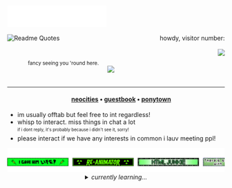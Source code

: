 <!-- omg hiiiii ur looking at my raw code . Sorry its super messy LOL this is just how my code normally is --> 
<img src="images/svg/header.svg"></img>

<img src="https://quotes-github-readme.vercel.app/api?theme=dark&type=horizontal&quote=Blasphemy?%20Before%20what?%20God?%20A%20God%20repulsed%20by%20the%20miserable%20humanity%20He%20created%20in%20His%20own%20image?%20I%20will%20not%20be%20shackled%20by%20the%20failures%20of%20your%20God.&author=Herbert%20West,%20Re-Animator" alt="Readme Quotes" align="left">

<p align="right">
  howdy, visitor number: <br><br>
  <a href="https://shinminase.neocities.org/">
    <img src="https://profile-counter.glitch.me/{shinminase}/count.svg">
  </a>
  <br><sub>fancy seeing you 'round here.</sub>
  <img src="https://33.media.tumblr.com/54be933300b8279a986cea6336e5afc5/tumblr_nqx4d7vWnF1rp0vkjo1_500.gif" width="50%" align="right" style="margin: 20px;">
  <br>
  <br>
  <br>
  <hr>
</p>

<p align="left">
  <ul>
    <h4 align="center">
     <a href="https://shinminase.neocities.org/" target="_blank">neocities</a> • <a href="https://www.ultraguest.com/view/1717388758" target="_blank">guestbook</a> • <a href="https://rentry.co/raidouxiv" target="_blank">ponytown</a> 
    </h4>
    <li> im usually offtab but feel free to int regardless! </li>
    <li> whisp to interact. miss things in chat a lot</li>
    <sub><sup> if i dont reply, it's probably because i didn't see it, sorry! </sup></sub>
    <li> please interact if we have any interests in common i lauv meeting ppl! </li>
  </ul>
</p>
<a href="https://github.com/shinminase/marquee"> <img src="images/svg/blinkiemarquee.svg"></img> </a>

<details align="center">
<summary><i>currently learning...</i></summary>
<sub><sup> IT student 👋 hi classmates if you see this. <br> </sup> </sub>
<b> programming languages </b><br>
 <img src="https://img.shields.io/badge/java-%23ED8B00.svg?style=for-the-badge&logo=openjdk&logoColor=white"> <img src="https://img.shields.io/badge/javascript-%23323330.svg?style=for-the-badge&logo=javascript&logoColor=%23F7DF1E"> <img src="https://img.shields.io/badge/python-3670A0?style=for-the-badge&logo=python&logoColor=ffdd54"> <img src="https://img.shields.io/badge/c%23-%23239120.svg?style=for-the-badge&logo=csharp&logoColor=white"> <img src="https://img.shields.io/badge/c++-%2300599C.svg?style=for-the-badge&logo=c%2B%2B&logoColor=white"> <img src="https://img.shields.io/badge/ruby-%23CC342D.svg?style=for-the-badge&logo=ruby&logoColor=white"> <img src="https://img.shields.io/badge/typescript-%23007ACC.svg?style=for-the-badge&logo=typescript&logoColor=white"> <img src="https://img.shields.io/badge/php-%23777BB4.svg?style=for-the-badge&logo=php&logoColor=white"> <img src="https://img.shields.io/badge/lua-%232C2D72.svg?style=for-the-badge&logo=lua&logoColor=white">
  <br>
    <b>UI frameworks</b><br>
  <img src="https://img.shields.io/badge/react-%2320232a.svg?style=for-the-badge&logo=react&logoColor=%2361DAFB"> <img src="https://img.shields.io/badge/-AntDesign-%230170FE?style=for-the-badge&logo=ant-design&logoColor=white"> <img src="https://img.shields.io/badge/bootstrap-%238511FA.svg?style=for-the-badge&logo=bootstrap&logoColor=white"> <img src="https://img.shields.io/badge/jquery-%230769AD.svg?style=for-the-badge&logo=jquery&logoColor=white"> <img src="https://img.shields.io/badge/bulma-00D0B1?style=for-the-badge&logo=bulma&logoColor=white">
  <br>
  <b>programs, engines, IDE & etc. </b> <br>
  <img src="https://img.shields.io/badge/blender-%23F5792A.svg?style=for-the-badge&logo=blender&logoColor=white"> <img src="https://img.shields.io/badge/Adobe%20After%20Effects-9999FF.svg?style=for-the-badge&logo=Adobe%20After%20Effects&logoColor=white"> <img src="https://img.shields.io/badge/adobe%20photoshop-%2331A8FF.svg?style=for-the-badge&logo=adobe%20photoshop&logoColor=white"> <img src="https://img.shields.io/badge/Eclipse-FE7A16.svg?style=for-the-badge&logo=Eclipse&logoColor=white"> <img src="https://img.shields.io/badge/Visual%20Studio%20Code-0078d7.svg?style=for-the-badge&logo=visual-studio-code&logoColor=white"> <img src="https://img.shields.io/badge/Notepad++-90E59A.svg?style=for-the-badge&logo=notepad%2b%2b&logoColor=black"> <img src="https://img.shields.io/badge/Oracle-F80000?style=for-the-badge&logo=oracle&logoColor=white">
<br>
<sub><sup>check out my repostories down below for my HTML work...! leave a star on them if you like them?</sub></sup>
  
</details>


